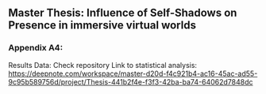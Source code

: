 ## Master Thesis: Influence of Self-Shadows on Presence in immersive virtual worlds

### Appendix A4:

Results Data: Check repository
Link to statistical analysis: https://deepnote.com/workspace/master-d20d-f4c921b4-ac16-45ac-ad55-9c95b589756d/project/Thesis-441b2f4e-f3f3-42ba-ba74-64062d7848dc
  

